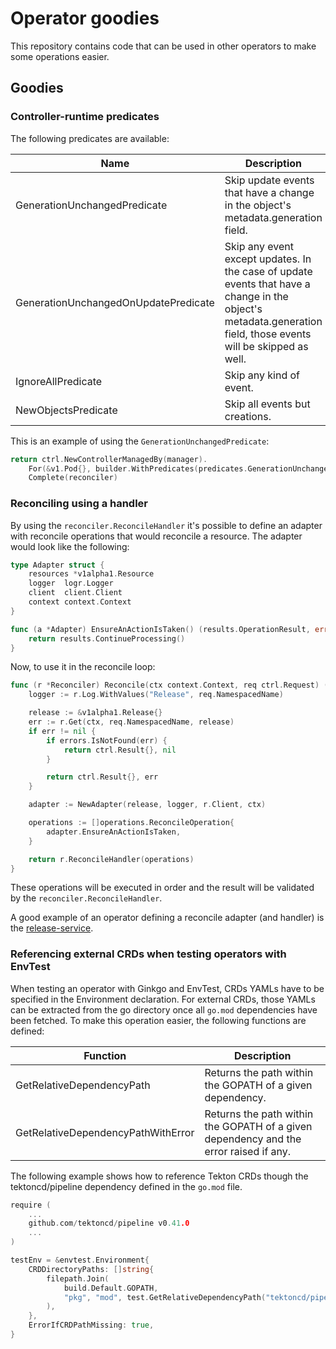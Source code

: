 # Operator goodies

This repository contains code that can be used in other operators to make some operations easier.

## Goodies

### Controller-runtime predicates

The following predicates are available:

| Name                                 | Description                                                                                                                                                     |
|--------------------------------------|-----------------------------------------------------------------------------------------------------------------------------------------------------------------|
| GenerationUnchangedPredicate         | Skip update events that have a change in the object's metadata.generation field.                                                                                |
| GenerationUnchangedOnUpdatePredicate | Skip any event except updates. In the case of update events that have a change in the object's metadata.generation field, those events will be skipped as well. |
| IgnoreAllPredicate                   | Skip any kind of event.                                                                                                                                         |                                                                                                                                        |
| NewObjectsPredicate                  | Skip all events but creations.                                                                                                                                  |                                                                                                                                  

This is an example of using the `GenerationUnchangedPredicate`:
```go
return ctrl.NewControllerManagedBy(manager).
    For(&v1.Pod{}, builder.WithPredicates(predicates.GenerationUnchangedPredicate{})).
    Complete(reconciler)
```

### Reconciling using a handler

By using the `reconciler.ReconcileHandler` it's possible to define an adapter with reconcile operations that would
reconcile a resource. The adapter would look like the following:
```go
type Adapter struct {
    resources *v1alpha1.Resource
    logger  logr.Logger
    client  client.Client
    context context.Context
}

func (a *Adapter) EnsureAnActionIsTaken() (results.OperationResult, error) {
    return results.ContinueProcessing()
}
```

Now, to use it in the reconcile loop:
```go
func (r *Reconciler) Reconcile(ctx context.Context, req ctrl.Request) (ctrl.Result, error) {
	logger := r.Log.WithValues("Release", req.NamespacedName)

	release := &v1alpha1.Release{}
	err := r.Get(ctx, req.NamespacedName, release)
	if err != nil {
		if errors.IsNotFound(err) {
			return ctrl.Result{}, nil
		}

		return ctrl.Result{}, err
	}

	adapter := NewAdapter(release, logger, r.Client, ctx)

	operations := []operations.ReconcileOperation{
		adapter.EnsureAnActionIsTaken,
	}

	return r.ReconcileHandler(operations)
}
```

These operations will be executed in order and the result will be validated by the `reconciler.ReconcileHandler`.

A good example of an operator defining a reconcile adapter (and handler) is the [release-service](https://github.com/redhat-appstudio/release-service/tree/main/controllers/release).

### Referencing external CRDs when testing operators with EnvTest

When testing an operator with Ginkgo and EnvTest, CRDs YAMLs have to be specified in the Environment declaration.
For external CRDs, those YAMLs can be extracted from the go directory once all `go.mod` dependencies have been fetched.
To make this operation easier, the following functions are defined:

| Function                           | Description                                                                           |
|------------------------------------|---------------------------------------------------------------------------------------|
| GetRelativeDependencyPath          | Returns the path within the GOPATH of a given dependency.                             |
| GetRelativeDependencyPathWithError | Returns the path within the GOPATH of a given dependency and the error raised if any. |

The following example shows how to reference Tekton CRDs though the tektoncd/pipeline dependency defined in the `go.mod`
file.
```go
require (
	...
    github.com/tektoncd/pipeline v0.41.0
	...
)
```
```go
testEnv = &envtest.Environment{
    CRDDirectoryPaths: []string{
        filepath.Join(
            build.Default.GOPATH,
            "pkg", "mod", test.GetRelativeDependencyPath("tektoncd/pipeline"), "config",
        ),
    },
    ErrorIfCRDPathMissing: true,
}
```
